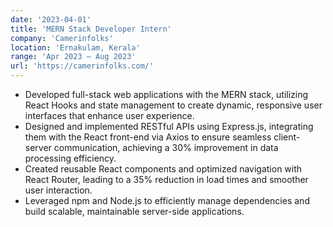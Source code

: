```yaml
---
date: '2023-04-01'
title: 'MERN Stack Developer Intern'
company: 'Camerinfolks'
location: 'Ernakulam, Kerala'
range: 'Apr 2023 – Aug 2023'
url: 'https://camerinfolks.com/'
---
```


- Developed full-stack web applications with the MERN stack, utilizing React Hooks and state management to create dynamic, responsive user interfaces that enhance user experience.
- Designed and implemented RESTful APIs using Express.js, integrating them with the React front-end via Axios to ensure seamless client-server communication, achieving a 30% improvement in data processing efficiency.
- Created reusable React components and optimized navigation with React Router, leading to a 35% reduction in load times and smoother user interaction.
- Leveraged npm and Node.js to efficiently manage dependencies and build scalable, maintainable server-side applications.
